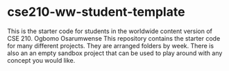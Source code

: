 # cse210-ww-student-template
This is the starter code for students in the worldwide content version of CSE 210.
Ogbomo Osarumwense
This repository contains the starter code for many different projects. They are arranged folders by week. There is also an an empty sandbox project that can be used to play around with any concept you would like.
